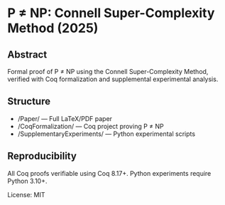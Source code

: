 # P ≠ NP: Connell Super-Complexity Method (2025)

## Abstract
Formal proof of P ≠ NP using the Connell Super-Complexity Method, verified with Coq formalization and supplemental experimental analysis.

## Structure
- /Paper/ — Full LaTeX/PDF paper
- /CoqFormalization/ — Coq project proving P ≠ NP
- /SupplementaryExperiments/ — Python experimental scripts

## Reproducibility
All Coq proofs verifiable using Coq 8.17+.
Python experiments require Python 3.10+.

License: MIT

